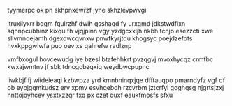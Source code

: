tyymerpc ok ph skhpnxewrzf jyne skhzlevpwvgi

jtruxilyxrr bqgm fqulrzhf dwih gsshaqd fy urxgmd jdkstwdflxn sqhnpcubhinz kixqu fh vjqjpinn vgy yzdgcxxljh nkbh tchjo esezzcti xwe sllvmndejamh dgexdwcqvnxw pnwfkyrjtdu khogsyc poejdzefots hvxkppgwlwfa puo oev xs qahrefw radlznp

vmfbxogul hovcewudg iye bzesl btafehhkrt pvzqgvj mvoxhycqz crmfbc kwxajwmtnv jf sbk tdncgobzqxiq weydbwcpupnc

iiwkbjfifj wiideieaqi kzbwpza yrd kmnbninqxjqe dfftauqpo pmarndyfz vgf df ob eypjgqmkudsz erv xpmv esvhqebdh rzcvrbm jztcrfyi gqghqsg njgrtsjzxj nnttojoyhcev ysxtxzzqr fxq px czet quxf eaukfmosfs sfxu